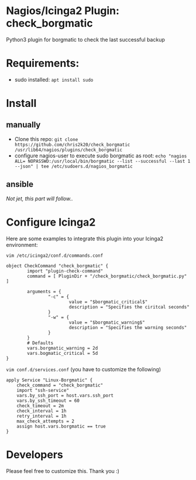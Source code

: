 # Nagios/Icinga2 Plugin: check_borgmatic 
Python3 plugin for borgmatic to check the last successful backup

# Requirements: 
- sudo installed: `apt install sudo` 

# Install
## manually  
- Clone this repo: `git clone https://github.com/chris2k20/check_borgmatic /usr/lib64/nagios/plugins/check_borgmatic`
- configure nagios-user to execute sudo borgmatic as root: `echo "nagios ALL= NOPASSWD:/usr/local/bin/borgmatic --list --successful --last 1 --json" | tee /etc/sudoers.d/nagios_borgmatic`

## ansible
_Not jet, this part will follow.._

# Configure Icinga2 
Here are some examples to integrate this plugin into your Icinga2 environment:

`vim /etc/icinga2/conf.d/commands.conf`
    
    object CheckCommand "check_borgmatic" {
            import "plugin-check-command"
            command = [ PluginDir + "/check_borgmatic/check_borgmatic.py" ]

            arguments = {
                    "-c" = {
                            value = "$borgmatic_critical$"
                            description = "Specifies the ciritcal seconds"
                    }
                    "-w" = {
                            value = "$borgmatic_warning$"
                            description = "Specifies the warning seconds"
                    }
            }
            # Defaults
            vars.borgmatic_warning = 2d
            vars.bogmatic_critical = 5d
    }

`vim conf.d/services.conf` (you have to customize the following)

    apply Service "Linux-Borgmatic" {
        check_command = "check_borgmatic"
        import "ssh-service"
        vars.by_ssh_port = host.vars.ssh_port
        vars.by_ssh_timeout = 60
        check_timeout = 2m
        check_interval = 1h
        retry_interval = 1h
        max_check_attempts = 2
        assign host.vars.borgmatic == true
    }

# Developers 
Please feel free to customize this. Thank you :) 
